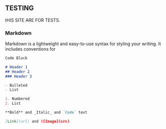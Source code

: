 ## TESTING

tHIS SITE ARE FOR TESTS.

### Markdown

Markdown is a lightweight and easy-to-use syntax for styling your writing. It includes conventions for

```markdown
Code Block

# Header 1
## Header 2
### Header 3

- Bulleted
- List

1. Numbered
2. List

**Bold** and _Italic_ and `Code` text

[Link](url) and ![Image](src)
```
